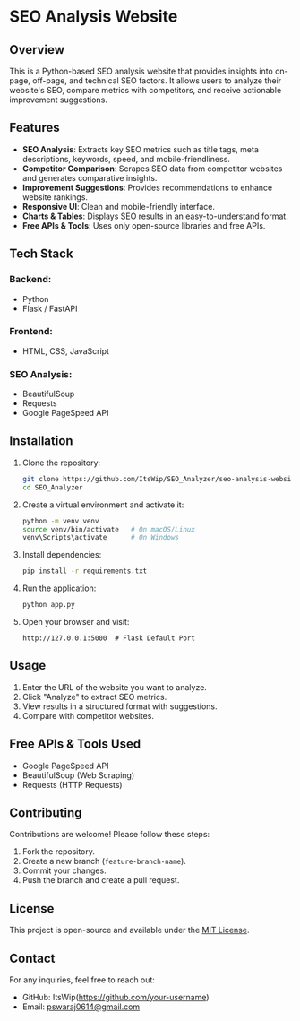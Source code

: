 # SEO Analysis Website

## Overview
This is a Python-based SEO analysis website that provides insights into on-page, off-page, and technical SEO factors. It allows users to analyze their website's SEO, compare metrics with competitors, and receive actionable improvement suggestions.

## Features
- **SEO Analysis**: Extracts key SEO metrics such as title tags, meta descriptions, keywords, speed, and mobile-friendliness.
- **Competitor Comparison**: Scrapes SEO data from competitor websites and generates comparative insights.
- **Improvement Suggestions**: Provides recommendations to enhance website rankings.
- **Responsive UI**: Clean and mobile-friendly interface.
- **Charts & Tables**: Displays SEO results in an easy-to-understand format.
- **Free APIs & Tools**: Uses only open-source libraries and free APIs.

## Tech Stack
### Backend:
- Python
- Flask / FastAPI

### Frontend:
- HTML, CSS, JavaScript

### SEO Analysis:
- BeautifulSoup
- Requests
- Google PageSpeed API

## Installation
1. Clone the repository:
   ```bash
   git clone https://github.com/ItsWip/SEO_Analyzer/seo-analysis-website.git
   cd SEO_Analyzer
   ```

2. Create a virtual environment and activate it:
   ```bash
   python -m venv venv
   source venv/bin/activate   # On macOS/Linux
   venv\Scripts\activate      # On Windows
   ```

3. Install dependencies:
   ```bash
   pip install -r requirements.txt
   ```

4. Run the application:
   ```bash
   python app.py
   ```

5. Open your browser and visit:
   ```
   http://127.0.0.1:5000  # Flask Default Port
   ```

## Usage
1. Enter the URL of the website you want to analyze.
2. Click "Analyze" to extract SEO metrics.
3. View results in a structured format with suggestions.
4. Compare with competitor websites.

## Free APIs & Tools Used
- Google PageSpeed API
- BeautifulSoup (Web Scraping)
- Requests (HTTP Requests)

## Contributing
Contributions are welcome! Please follow these steps:
1. Fork the repository.
2. Create a new branch (`feature-branch-name`).
3. Commit your changes.
4. Push the branch and create a pull request.

## License
This project is open-source and available under the [MIT License](LICENSE).

## Contact
For any inquiries, feel free to reach out:
- GitHub: ItsWip(https://github.com/your-username)
- Email: pswaraj0614@gmail.com
